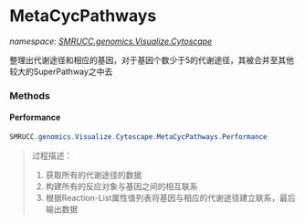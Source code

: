 ﻿# MetaCycPathways
_namespace: [SMRUCC.genomics.Visualize.Cytoscape](./index.md)_

整理出代谢途径和相应的基因，对于基因个数少于5的代谢途径，其被合并至其他较大的SuperPathway之中去



### Methods

#### Performance
```csharp
SMRUCC.genomics.Visualize.Cytoscape.MetaCycPathways.Performance
```

> 
>  过程描述：
>  1. 获取所有的代谢途径的数据
>  2. 构建所有的反应对象与基因之间的相互联系
>  3. 根据Reaction-List属性值列表将基因与相应的代谢途径建立联系，最后输出数据
>  


